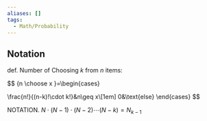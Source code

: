 ```yaml
---
aliases: []
tags:
  - Math/Probability
---
```


## Notation

def. Number of Choosing $k$ from $n$ items:

$$
{n \choose x }=\begin{cases}

\frac{n!}{(n-k)!\cdot k!}&n\geq x\\[1em]
0&\text{else}
\end{cases}
$$

NOTATION. $N\cdot (N-1)\cdot (N-2)\cdots (N-k)=N_{k-1}$
